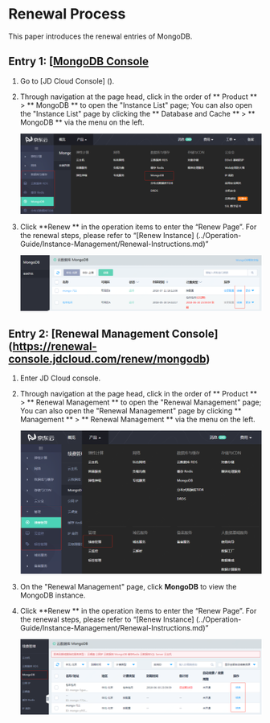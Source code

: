 # Renewal Process

This paper introduces the renewal entries of MongoDB.


## Entry 1: [[MongoDB Console](https://mongodb-console.jdcloud.com/mongodb)
1. Go to [JD Cloud Console] ().
2. Through navigation at the page head, click in the order of ** Product ** > ** MongoDB ** to open the "Instance List" page; You can also open the "Instance List" page by clicking the ** Database and Cache ** > ** MongoDB ** via the menu on the left.

   ![](../../../../image/mongodb/mongo-039.png)


3. Click **Renew ** in the operation items to enter the “Renew Page”. For the renewal steps, please refer to “[Renew Instance] (../Operation-Guide/Instance-Management/Renewal-Instructions.md)”

   ![](../../../../image/mongodb/mongo-040.png)


## Entry 2: [Renewal Management Console] (https://renewal-console.jdcloud.com/renew/mongodb)
1. Enter JD Cloud console.
2. Through navigation at the page head, click in the order of ** Product ** > ** Renewal Management ** to open the "Renewal Management" page; You can also open the "Renewal Management" page by clicking ** Management ** > ** Renewal Management ** via the menu on the left.

   ![](../../../../image/mongodb/mongo-041.png)

3. On the "Renewal Management" page, click **MongoDB** to view the MongoDB instance.
4. Click **Renew ** in the operation items to enter the “Renew Page”. For the renewal steps, please refer to “[Renew Instance] (../Operation-Guide/Instance-Management/Renewal-Instructions.md)”

   ![](../../../../image/mongodb/mongo-042.png)
